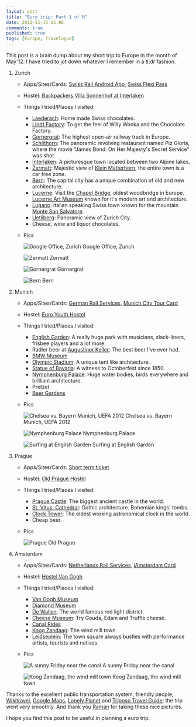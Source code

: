 ```yaml
---
layout: post
title: "Euro trip: Part 1 of N"
date: 2012-11-15 15:06
comments: true
published: true
tags: [Europe, Travelogue]  
---
```


This post is a brain dump about my short trip to Europe in the month of May'12. I have tried to jot down whatever I remember in a tl;dr fashion.

1. Zurich
    * Apps/Sites/Cards: [Swiss Rail Android App](http://www.sbb.ch/en/timetable/mobile-timetables/mobile-apps/sbb-mobile-android.html), [Swiss Flexi Pass](http://www.swiss-pass.ch/en/swiss-flexi-pass#.UKXC3uOe_bw) 
    * Hostel: [Backpackers Villa Sonnenhof at Interlaken](http://www.hostelworld.com/hosteldetails.php/Backpackers-Villa-Sonnenhof/Interlaken/30745)
    * Things I tried/Places I visited:
        * [Laederach](http://www.laederach.com/chen/shops.html): Home made Swiss chocolates.
        * [Lindt Factory](http://www.lonelyplanet.com/switzerland/zurich/sights/brewery/lindt-sprungli): To get the feel of Willy Wonka and the Chocolate Factory.
        * [Gornergrat](http://www.zermatt.ch/en/page.cfm/experience/peaks/gornergrat): The highest open-air railway track in Europe.
        * [Schilthorn](http://en.wikipedia.org/wiki/Schilthorn): The panoramic revolving restaurant named Piz Gloria, where the movie "James Bond: On Her Majesty's Secret Service" was shot.
        * [Interlaken](http://www.lonelyplanet.com/switzerland/central-switzerland-and-berner-oberland/interlaken): A picturesque town located between two Alpine lakes.
        * [Zermatt](http://wikitravel.org/en/Zermatt): Majestic view of [Klein Matterhorn](http://en.wikipedia.org/wiki/Klein_Matterhorn), the entire town is a car free zone.
        * [Bern](http://wikitravel.org/en/Bern): The capital city has a unique combination of old and new architecture.
        * [Lucerne](http://wikitravel.org/en/Lucerne): Visit the [Chapel Bridge](http://www.myswitzerland.com/en/old-city-chapel-bridge-water-tower-lucerne.html), oldest woodbridge in Europe. [Lucerne Art Museum](http://www.luzern.com/en/art-culture/museums/museum-of-art-lucerne) known for it's modern art and architecture.
        * [Lugano](http://wikitravel.org/en/Lugano): Italian speaking Swiss town known for the mountain [Monte San Salvatore](http://en.wikipedia.org/wiki/Monte_San_Salvatore).
        * [Uetliberg](http://en.wikipedia.org/wiki/%C3%9Cetliberg): Panoramic view of Zurich City.
        * Cheese, wine and liquor chocolates. 
    * Pics
        
      ![Google Office, Zurich](https://lh4.googleusercontent.com/-1_H32KJJayo/UKXcw05Y8AI/AAAAAAAAQf4/gWCk3L8ajHo/s832/Zurich_Google_1.JPG)
      Google Office, Zurich

      ![Zermatt](https://lh6.googleusercontent.com/-bw8yBnb9HK4/UKXcwKrlLvI/AAAAAAAAQfw/NNx_kEEoMHg/s939/Zermatt_1.jpg)
      Zermatt

      ![Gornergrat](https://lh4.googleusercontent.com/-gGxBJoysMuA/UKXctC-5KYI/AAAAAAAAQfI/gPp5E55dvO0/s832/Gornergrat_1.JPG)
      Gornergrat

      ![Bern](https://lh6.googleusercontent.com/-L9emNNr95DI/UKXctCVX77I/AAAAAAAAQfE/G060JJVGKow/s832/Bern_1.jpg)
      Bern
 
2. Munich
    * Apps/Sites/Cards: [German Rail Services](http://www.bahn.com/i/view/USA/en/index.shtml), [Munich City Tour Card](http://www.citytourcard-muenchen.com/)
    * Hostel: [Euro Youth Hostel](http://www.hostelworld.com/hosteldetails.php/Euro-Youth-Hostel/Munich/1456)
    * Things I tried/Places I visited:
        * [English Garden](http://en.wikipedia.org/wiki/Englischer_Garten): A really huge park with musicians, slack-liners, frisbee players and a lot more.
        * Radler beer at [Augustiner Keller](http://www.augustinerkeller.de/en/Speisekarten/Drinks.htm): The best beer I've ever had.
        * [BMW Museum](http://www.bmw-welt.com/)
        * [Olympic Stadium](http://www.olympiapark.de/en/home/tours-sightseeing/sightseeing/): A unique tent like architecture.
        * [Statue of Bavaria](http://www.theoktoberfest.com/HTML/bavaria/index.html): A witness to Octoberfest since 1850.
        * [Nymphenburg Palace](http://en.wikipedia.org/wiki/Nymphenburg_Palace): Huge water bodies, birds everywhere and brilliant architecture.
        * Pretzel
        * [Beer Gardens](http://www.munichbeergardens.com/Main_Page)
    * Pics

      ![Chelsea vs. Bayern Munich, UEFA 2012](https://lh6.googleusercontent.com/-UuXB6_eFa08/UKXcvLXPw9I/AAAAAAAAQfk/EfxyUwVZgWA/s939/Munich_1.jpg)
      Chelsea vs. Bayern Munich, UEFA 2012

      ![Nymphenburg Palace](https://lh3.googleusercontent.com/-MvZM4yzBZVE/UKXcuUcfboI/AAAAAAAAQfY/qJnjW0jxLqY/s939/Munich_2.jpg)
      Nymphenburg Palace

      ![Surfing at English Garden](https://lh3.googleusercontent.com/-IUTutOiwkWc/UKXcvAwg91I/AAAAAAAAQfg/u_hjM9YRSZU/s997/Munich_3.jpg)
      Surfing at English Garden

3. Prague
    * Apps/Sites/Cards: [Short term ticket](http://www.prague.net/public-transport-tickets)
    * Hostel: [Old Prague Hostel](http://www.hostels.com/hostels/prague/old-prague-hostel/12616)
    * Things I tried/Places I visited:
        * [Prague Castle](http://wikitravel.org/en/Prague/Castle): The biggest ancient castle in the world.
        * [St. Vitus. Cathedral](http://www.hrad.cz/en/prague-castle/guidepost-for-visitors/st-vitus-cathedral.shtml): Gothic architecture. Bohemian kings' tombs.
        * [Clock Tower](http://www.pragueexperience.com/places.asp?PlaceID=596): The oldest working astronomical clock in the world.
        * Cheap beer.
    * Pics

      ![Prague](https://lh4.googleusercontent.com/-M_O0fxoqT-I/UKXcvrn7GXI/AAAAAAAAQfo/aCJBerygvuE/s939/Prague_1.jpg)
      Old Prague


4. Amsterdam
    * Apps/Sites/Cards: [Netherlands Rail Services](http://www.nshispeed.nl/en), [iAmsterdam Card](http://www.iamsterdam.com/en-GB/experience/deals/i-amsterdam-city-card)
    * Hostel: [Hostel Van Gogh](http://www.hostelworld.com/hosteldetails.php/Hostel-Van-Gogh/Amsterdam/50478)
    * Things I tried/Places I visited:
        * [Van Gogh Museum](http://www.vangoghmuseum.nl/vgm/index.jsp?page=194&lang=en)
        * [Diamond Museum](http://www.diamantmuseumamsterdam.nl/)
        * [De Wallen](http://en.wikipedia.org/wiki/De_Wallen): The world famous red light district.
        * [Cheese Museum](http://www.amsterdam.info/museums/cheese-museum/): Try Gouda, Edam and Truffle cheese.
        * [Canal Rides](http://www.iamsterdam.com/en-GB/experience/what-to-do/activities-and-excursions/canal-cruising)
        * [Koog Zandaag](http://www.flickr.com/photos/mrequena/3194973294/): The wind mill town.
        * [Leidseplein](http://www.amsterdamsights.com/attractions/leidseplein.html): The town square always bustles with performance artists, tourists and natives.
    * Pics

      ![A sunny Friday near the canal](https://lh4.googleusercontent.com/-FOH90YYbXu4/UKXctDbdnII/AAAAAAAAQfM/VOklF8sZhkY/s939/Amsterdam_1.jpg)
      A sunny Friday near the canal

      ![Koog Zandaag, the wind mill town](https://lh4.googleusercontent.com/-FyE8vAyCFWc/UKXct7GWAgI/AAAAAAAAQfU/H_eL3VjAP2Q/s832/Koog_Zandaag_1.JPG)
      Koog Zandaag, the wind mill town

Thanks to the excellent public transportation system, friendly people, [Wikitravel](http://wikitravel.org/en/Main_Page), [Google Maps](https://maps.google.com/), [Lonely Planet](http://www.lonelyplanet.com/) and [Triposo Travel Guide](http://www.triposo.com/); the trip went very smoothly. And thank you [Raman](https://www.facebook.com/ramankk/info) for taking these nice pictures.

I hope you find this post to be useful in planning a euro trip.
